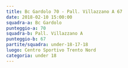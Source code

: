 ```yaml
---
title: Bc Gardolo 70 - Pall. Villazzano A 67
date: 2018-02-10 15:00:00
squadra-a: Bc Gardolo
punteggio-a: 70
squadra-b: Pall. Villazzano A
punteggio-b: 67
partite/squadra: under-18-17-18
luogo: Centro Sportivo Trento Nord
categoria: under 18
---
```


